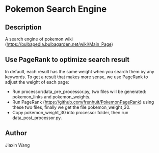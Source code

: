 # Pokemon Search Engine

## Description

A search engine of pokemon wiki (https://bulbapedia.bulbagarden.net/wiki/Main_Page)

## Use PageRank to optimize search result

In default, each result has the same weight when you search them by any keywords. To get a result that makes more sense, we use PageRank to adjust the weight of each page:

* Run processor/data_pre_processor.py, two files will be generated: pokemon_links and pokemon_weights.
* Run PageRank (https://github.com/frenhuit/PokemonPageRank) using these two files, finally we get the file pokemon_weight_30.
* Copy pokemon_weight_30 into processor folder, then run data_post_processor.py.

## Author

Jiaxin Wang